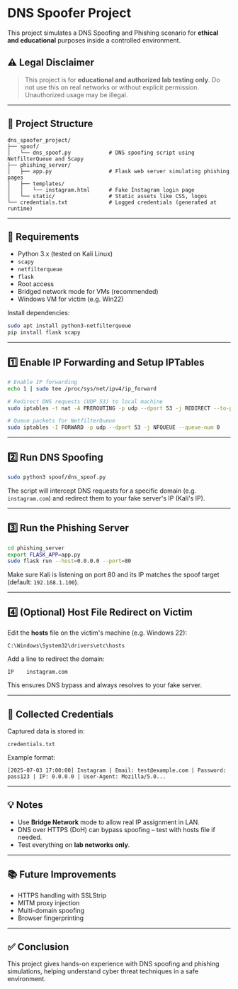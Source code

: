 
# DNS Spoofer Project

This project simulates a DNS Spoofing and Phishing scenario for **ethical and educational** purposes inside a controlled environment.

## ⚠️ Legal Disclaimer

> This project is for **educational and authorized lab testing only**. Do not use this on real networks or without explicit permission. Unauthorized usage may be illegal.

---

## 📁 Project Structure

```
dns_spoofer_project/
├── spoof/
│   └── dns_spoof.py            # DNS spoofing script using NetfilterQueue and Scapy
├── phishing_server/
│   ├── app.py                  # Flask web server simulating phishing pages
│   ├── templates/
│   │   └── instagram.html      # Fake Instagram login page
│   └── static/                 # Static assets like CSS, logos
└── credentials.txt             # Logged credentials (generated at runtime)
```

---

## 🔧 Requirements

- Python 3.x (tested on Kali Linux)
- `scapy`
- `netfilterqueue`
- `flask`
- Root access
- Bridged network mode for VMs (recommended)
- Windows VM for victim (e.g. Win22)

Install dependencies:

```bash
sudo apt install python3-netfilterqueue
pip install flask scapy
```

---

## 1️⃣ Enable IP Forwarding and Setup IPTables

```bash
# Enable IP forwarding
echo 1 | sudo tee /proc/sys/net/ipv4/ip_forward

# Redirect DNS requests (UDP 53) to local machine
sudo iptables -t nat -A PREROUTING -p udp --dport 53 -j REDIRECT --to-port 53

# Queue packets for NetfilterQueue
sudo iptables -I FORWARD -p udp --dport 53 -j NFQUEUE --queue-num 0
```

---

## 2️⃣ Run DNS Spoofing

```bash
sudo python3 spoof/dns_spoof.py
```

The script will intercept DNS requests for a specific domain (e.g. `instagram.com`) and redirect them to your fake server's IP (Kali's IP).

---

## 3️⃣ Run the Phishing Server

```bash
cd phishing_server
export FLASK_APP=app.py
sudo flask run --host=0.0.0.0 --port=80
```

Make sure Kali is listening on port 80 and its IP matches the spoof target (default: `192.168.1.100`).

---

## 4️⃣ (Optional) Host File Redirect on Victim

Edit the **hosts** file on the victim's machine (e.g. Windows 22):

```
C:\Windows\System32\drivers\etc\hosts
```

Add a line to redirect the domain:

```
IP    instagram.com
```

This ensures DNS bypass and always resolves to your fake server.

---

## 📝 Collected Credentials

Captured data is stored in:

```
credentials.txt
```

Example format:

```
[2025-07-03 17:00:00] Instagram | Email: test@example.com | Password: pass123 | IP: 0.0.0.0 | User-Agent: Mozilla/5.0...
```

---

## 💡 Notes

- Use **Bridge Network** mode to allow real IP assignment in LAN.
- DNS over HTTPS (DoH) can bypass spoofing – test with hosts file if needed.
- Test everything on **lab networks only**.

---

## 📚 Future Improvements

- HTTPS handling with SSLStrip
- MITM proxy injection
- Multi-domain spoofing
- Browser fingerprinting

---

## ✅ Conclusion

This project gives hands-on experience with DNS spoofing and phishing simulations, helping understand cyber threat techniques in a safe environment.

